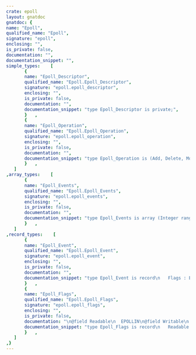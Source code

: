 ```yaml
---
crate: epoll
layout: gnatdoc
gnatdoc: {
name: "Epoll",
qualified_name: "Epoll",
signature: "epoll",
enclosing: "",
is_private: false,
documentation: "",
documentation_snippet: "",
simple_types:    [
       {
       name: "Epoll_Descriptor",
       qualified_name: "Epoll.Epoll_Descriptor",
       signature: "epoll.epoll_descriptor",
       enclosing: "",
       is_private: false,
       documentation: "",
       documentation_snippet: "type Epoll_Descriptor is private;",
       }   ,
       {
       name: "Epoll_Operation",
       qualified_name: "Epoll.Epoll_Operation",
       signature: "epoll.epoll_operation",
       enclosing: "",
       is_private: false,
       documentation: "",
       documentation_snippet: "type Epoll_Operation is (Add, Delete, Modify)\n   with Size => 32;",
       }   ,
   ]
,array_types:    [
       {
       name: "Epoll_Events",
       qualified_name: "Epoll.Epoll_Events",
       signature: "epoll.epoll_events",
       enclosing: "",
       is_private: false,
       documentation: "",
       documentation_snippet: "type Epoll_Events is array (Integer range <>) of Epoll_Event\n   with Convention => C;",
       }   ,
   ]
,record_types:    [
       {
       name: "Epoll_Event",
       qualified_name: "Epoll.Epoll_Event",
       signature: "epoll.epoll_event",
       enclosing: "",
       is_private: false,
       documentation: "",
       documentation_snippet: "type Epoll_Event is record\n   Flags : Epoll_Flags := (others => False);\n   Data  : Unsigned_64 := -1;\nend record\n   with Pack,\n        Convention => C_Pass_By_Copy;",
       }   ,
       {
       name: "Epoll_Flags",
       qualified_name: "Epoll.Epoll_Flags",
       signature: "epoll.epoll_flags",
       enclosing: "",
       is_private: false,
       documentation: "\n@field Readable\n  EPOLLIN\n@field Writable\n  EPOLLOUT\n@field Peer_Shutdown\n  EPOLLRDHUP\n@field Out_Of_Band\n  EPOLLPRI\n@field Error\n  EPOLLERR\n@field Hang_Up\n  EPOLLHUP\n@field Edge_Triggered\n  EPOLLET\n@field One_Shot\n  EPOLLONESHOT\n@field Wake_Up\n  EPOLLWAKEUP\n@field Exclusive\n  EPOLLEXCLUSIVE",
       documentation_snippet: "type Epoll_Flags is record\n   Readable       : Boolean;\n   Writable       : Boolean;\n   Peer_Shutdown  : Boolean;\n   Out_Of_Band    : Boolean;\n   Error          : Boolean;\n   Hang_Up        : Boolean;\n   Edge_Triggered : Boolean;\n   One_Shot       : Boolean;\n   Wake_Up        : Boolean;\n   Exclusive      : Boolean;\nend record\n   with Size => 32;",
       }   ,
   ]
,}
---
```

